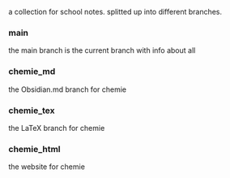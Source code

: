 a collection for school notes.
splitted up into different branches.
### main
the main branch is the current branch with info about all
### chemie_md
the Obsidian.md branch for chemie
### chemie_tex
the LaTeX branch for chemie
### chemie_html 
the website for chemie
